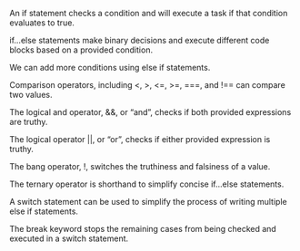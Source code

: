An if statement checks a condition and will execute a task if that condition evaluates to true.

if...else statements make binary decisions and execute different code blocks based on a provided condition.

We can add more conditions using else if statements.

Comparison operators, including <, >, <=, >=, ===, and !== can compare two values.

The logical and operator, &&, or “and”, checks if both provided expressions are truthy.

The logical operator ||, or “or”, checks if either provided expression is truthy.

The bang operator, !, switches the truthiness and falsiness of a value.

The ternary operator is shorthand to simplify concise if...else statements.

A switch statement can be used to simplify the process of writing multiple else if statements.

The break keyword stops the remaining cases from being checked and executed in a switch statement.
